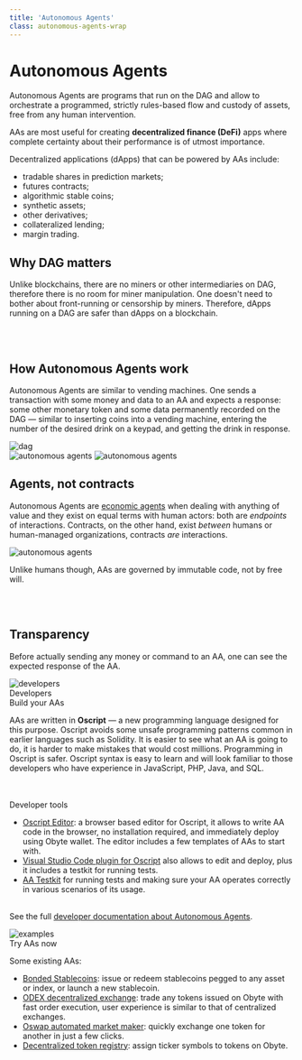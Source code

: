 ```yaml
---
title: 'Autonomous Agents'
class: autonomous-agents-wrap
---
```


# Autonomous Agents
<div class="sub-text">
    Autonomous Agents are programs that run on the DAG and allow to orchestrate a programmed, strictly rules-based flow and custody of assets, free from any human intervention.
</div>
<p class="sub-text small">
    AAs are most useful for creating <b>decentralized finance (DeFi)</b> apps where complete certainty about their performance is of utmost importance.
</p>
<p>
    Decentralized applications (dApps) that can be powered by AAs include:
</p>
<div class="list-block d-flex">
    <ul>
        <li>tradable shares  in prediction markets;</li>
        <li>futures contracts;</li>
        <li>algorithmic stable coins;</li>
        <li>synthetic assets;</li>
        <li>other derivatives;</li>
        <li>collateralized lending;</li>
        <li>margin trading.</li>
    </ul>
</div>
<div class="flex-block one">
    <div class="info-block">
        <h2>Why DAG matters</h2>
        <p>Unlike blockchains, there are no miners or other intermediaries on DAG, therefore there is no room for miner manipulation. One doesn't need to bother about front-running or censorship by miners. Therefore, dApps running on a DAG are safer than dApps on a blockchain.</p>
        <br>
        <br>
        <h2>How Autonomous Agents work</h2>
        <p>
            Autonomous Agents are similar to vending machines. One sends a transaction with some money and data to an AA and expects a response: some other monetary token and some data permanently recorded on the DAG &mdash; similar to inserting coins into a vending machine, entering the number of the desired drink on a keypad, and getting the drink in response.
        </p>
    </div>
    <div class="img-block">
        <img src="/user/themes/obyte/assets/autonomous-agents/img1.svg" alt="dag">
    </div>    
</div>
<div class="flex-block two">
    <div class="img-block">
        <img src="/user/themes/obyte/assets/autonomous-agents/mobile.png?v1" alt="autonomous agents">
        <img class="mobile" src="/user/themes/obyte/assets/autonomous-agents/mobile2.png?v1" alt="autonomous agents">
    </div>
    <div class="info-block">
        <h2>Agents, not contracts</h2>
        <p>
            Autonomous Agents are <a href="https://en.wikipedia.org/wiki/Agent_(economics)" target="_blank" rel="noopener">economic agents</a> when dealing with anything of value and they exist on equal terms with human actors: both are <i>endpoints</i> of interactions. Contracts, on the other hand, exist <i>between</i> humans or human-managed organizations, contracts <i>are</i> interactions.
        </p>
        <img src="/user/themes/obyte/assets/autonomous-agents/img2.svg" alt="autonomous agents">
        <p>
            Unlike humans though, AAs are governed by immutable code, not by free will.
        </p>
        <br>
        <br>
        <h2>Transparency</h2>
        <p>
            Before actually sending any money or command to an AA, one can see the expected response of the AA. 
        </p>
    </div>
</div>

<div class="dev-blog">
    <div class="dev-img-block">
        <img src="/user/themes/obyte/assets/resources/resource5.svg" alt="developers">
    </div>
    <div class="info-block">
        <div class="cat">Developers</div>
        <div class="title">Build your AAs</div>
        <p>
            AAs are written in <b>Oscript</b> — a new programming language designed for this purpose. 
            Oscript avoids some unsafe programming patterns common in earlier languages such as Solidity. 
            It is easier to see what an AA is going to do, it is harder to make mistakes that would cost millions. 
            Programming in Oscript is safer. Oscript syntax is easy to learn and will look familiar to those 
            developers who have experience in JavaScript, PHP, Java, and SQL.
        </p>
        <br><br>
        <div class="title">Developer tools</div>
        <ul>
            <li>
                <a target="_blank" rel="noopener" href="https://oscript.org">Oscript Editor</a>: a browser based editor for Oscript, it allows 
                to write AA code in the browser, no installation required, and immediately deploy using Obyte wallet. 
                The editor includes a few templates of AAs to start with.
            </li>
            <li>
                <a target="_blank" rel="noopener" href="https://marketplace.visualstudio.com/items?itemName=obyte.oscript-vscode-plugin">Visual Studio Code plugin for Oscript</a>
                also allows to edit and deploy, plus it includes a testkit for running tests.
            </li>
            <li>
                <a target="_blank" rel="noopener" href="https://github.com/valyakin/aa-testkit">AA Testkit</a>
                for running tests and making sure your AA operates correctly in various scenarios of its usage.
            </li>
        </ul>
        <p>
            <br>
            See the full <a href="https://developer.obyte.org/autonomous-agents" target="_blank" rel="noopener">developer documentation about Autonomous Agents</a>.
        </p>
    </div>
</div>
<div class="dev-blog white">
    <div class="dev-img-block">
        <img src="/user/themes/obyte/assets/autonomous-agents/img3.svg" alt="examples">
    </div>
    <div class="info-block">
        <div class="title">Try AAs now</div>
        <p>
            Some existing AAs:
        </p>
        <ul>
            <li>
                <a target="_blank" rel="noopener" href="https://ostable.org">Bonded Stablecoins</a>: issue or redeem stablecoins 
                pegged to any asset or index, or launch a new stablecoin.
            </li>
            <li>
                <a target="_blank" rel="noopener" href="https://odex.ooo">ODEX decentralized exchange</a>: 
                trade any tokens issued on Obyte with fast order execution, user experience is similar to that of centralized exchanges.
            </li>
            <li>
                <a target="_blank" rel="noopener" href="https://v2.oswap.io">Oswap automated market maker</a>: 
                quickly exchange one token for another in just a few clicks.
            </li>
            <li>
                <a target="_blank" rel="noopener" href="https://tokens.ooo">Decentralized token registry</a>: assign ticker symbols to tokens on Obyte.            
            </li>
        </ul>
    </div>
</div>
